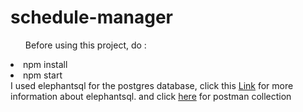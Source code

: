 # schedule-manager
<ul>Before using this project, do : </ul>
<li>npm install</li>
<li>npm start</li>
</n>
I used elephantsql for the postgres database, click this <a href='https://www.elephantsql.com/'>Link</a> for more information about elephantsql.
and click <a href='https://www.getpostman.com/collections/623ccbae36a6fafa6586' download>here</a> for postman collection
